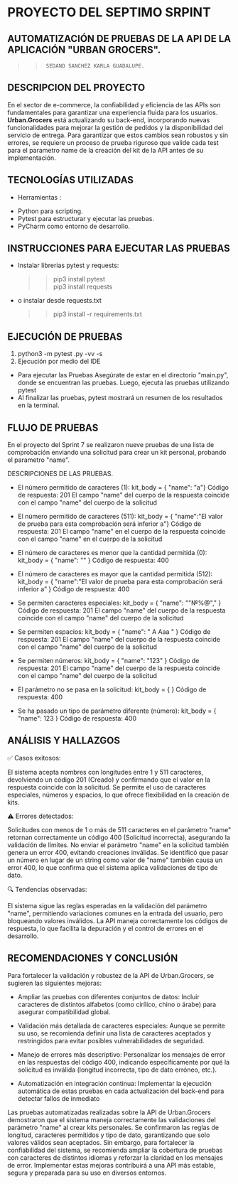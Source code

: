 #   PROYECTO DEL SEPTIMO SRPINT
## AUTOMATIZACIÓN DE PRUEBAS DE LA API DE LA APLICACIÓN "URBAN GROCERS". 


>>      SEDANO SANCHEZ KARLA GUADALUPE.
 
## DESCRIPCION DEL PROYECTO

En el sector de e-commerce, la confiabilidad y eficiencia de las APIs son fundamentales para garantizar una experiencia fluida para los usuarios. **Urban.Grocers** está actualizando su back-end, incorporando nuevas funcionalidades para mejorar la gestión de pedidos y la disponibilidad del servicio de entrega. Para garantizar que estos cambios sean robustos y sin errores, se requiere un proceso de prueba riguroso que valide cada test para el parametro name de la creación del kit de la API antes de su implementación.

## TECNOLOGÍAS UTILIZADAS

* Herramientas :

- Python para scripting.
- Pytest para estructurar y ejecutar las pruebas.
- PyCharm como entorno de desarrollo.

## INSTRUCCIONES PARA EJECUTAR LAS PRUEBAS 

- Instalar librerias pytest y requests:
  > > pip3 install pytest  
  > > pip3 install requests
- o instalar desde requests.txt
  > > pip3 install -r requirements.txt


## EJECUCIÓN DE PRUEBAS 
1.  python3 -m pytest <Path-to-test-file>.py -vv -s
2.  Ejecución por medio del IDE

* Para ejecutar las Pruebas Asegúrate de estar en el directorio "main.py", donde se encuentran las pruebas. Luego, ejecuta las pruebas utilizando pytest
* Al finalizar las pruebas, pytest mostrará un resumen de los resultados en la terminal.

## FLUJO DE PRUEBAS 

En el proyecto del Sprint 7 se realizaron nueve pruebas de una lista de comprobación enviando una solicitud para crear un kit personal, probando el parametro "name".

DESCRIPCIONES DE LAS PRUEBAS.
- El número permitido de caracteres (1): kit_body = { "name": "a"} Código de respuesta: 201 El campo "name" del cuerpo de la respuesta coincide con el campo "name" del cuerpo de la solicitud

- El número permitido de caracteres (511): kit_body = { "name":"El valor de prueba para esta comprobación será inferior a"} Código de respuesta: 201 El campo "name" en el cuerpo de la respuesta coincide con el campo "name" en el cuerpo de la solicitud

- El número de caracteres es menor que la cantidad permitida (0): kit_body = { "name": "" } Código de respuesta: 400

- El número de caracteres es mayor que la cantidad permitida (512): kit_body = { "name":"El valor de prueba para esta comprobación será inferior a” } Código de respuesta: 400

- Se permiten caracteres especiales: kit_body = { "name": ""№%@"," } Código de respuesta: 201 El campo "name" del cuerpo de la respuesta coincide con el campo "name" del cuerpo de la solicitud

- Se permiten espacios: kit_body = { "name": " A Aaa " } Código de respuesta: 201 El campo "name" del cuerpo de la respuesta coincide con el campo "name" del cuerpo de la solicitud

- Se permiten números: kit_body = { "name": "123" } Código de respuesta: 201 El campo "name" del cuerpo de la respuesta coincide con el campo "name" del cuerpo de la solicitud

- El parámetro no se pasa en la solicitud: kit_body = { } Código de respuesta: 400

- Se ha pasado un tipo de parámetro diferente (número): kit_body = { "name": 123 } Código de respuesta: 400

 ## ANÁLISIS Y HALLAZGOS

✅ Casos exitosos:

El sistema acepta nombres con longitudes entre 1 y 511 caracteres, devolviendo un código 201 (Creado) y confirmando que el valor en la respuesta coincide con la solicitud.
Se permite el uso de caracteres especiales, números y espacios, lo que ofrece flexibilidad en la creación de kits.

⚠️ Errores detectados:

Solicitudes con menos de 1 o más de 511 caracteres en el parámetro "name" retornan correctamente un código 400 (Solicitud incorrecta), asegurando la validación de límites.
No enviar el parámetro "name" en la solicitud también genera un error 400, evitando creaciones inválidas.
Se identificó que pasar un número en lugar de un string como valor de "name" también causa un error 400, lo que confirma que el sistema aplica validaciones de tipo de dato.

🔍 Tendencias observadas:

El sistema sigue las reglas esperadas en la validación del parámetro "name", permitiendo variaciones comunes en la entrada del usuario, pero bloqueando valores inválidos.
La API maneja correctamente los códigos de respuesta, lo que facilita la depuración y el control de errores en el desarrollo.

## RECOMENDACIONES Y CONCLUSIÓN 

Para fortalecer la validación y robustez de la API de Urban.Grocers, se sugieren las siguientes mejoras:

* Ampliar las pruebas con diferentes conjuntos de datos: Incluir caracteres de distintos alfabetos (como cirílico, chino o árabe) para asegurar compatibilidad global.
  
* Validación más detallada de caracteres especiales: Aunque se permite su uso, se recomienda definir una lista de caracteres aceptados y restringidos para evitar posibles vulnerabilidades de seguridad.

* Manejo de errores más descriptivo: Personalizar los mensajes de error en las respuestas del código 400, indicando específicamente por qué la solicitud es inválida (longitud incorrecta, tipo de dato erróneo, etc.).

* Automatización en integración continua: Implementar la ejecución automática de estas pruebas en cada actualización del back-end para detectar fallos de inmediato

Las pruebas automatizadas realizadas sobre la API de Urban.Grocers demostraron que el sistema maneja correctamente las validaciones del parámetro "name" al crear kits personales. Se confirmaron las reglas de longitud, caracteres permitidos y tipo de dato, garantizando que solo valores válidos sean aceptados.
Sin embargo, para fortalecer la confiabilidad del sistema, se recomienda ampliar la cobertura de pruebas con caracteres de distintos idiomas y reforzar la claridad en los mensajes de error. Implementar estas mejoras contribuirá a una API más estable, segura y preparada para su uso en diversos entornos.
